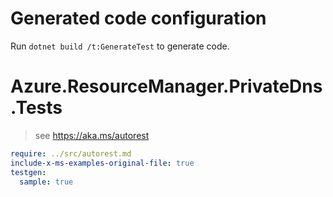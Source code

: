 # Generated code configuration

Run `dotnet build /t:GenerateTest` to generate code.

# Azure.ResourceManager.PrivateDns.Tests

> see https://aka.ms/autorest
``` yaml
require: ../src/autorest.md
include-x-ms-examples-original-file: true
testgen:
  sample: true
```
